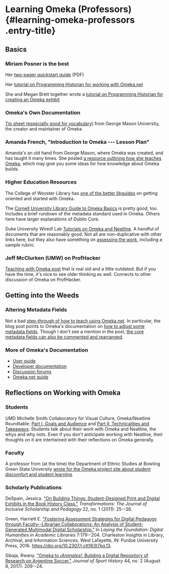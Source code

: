 # Learning Omeka (Professors) {#learning-omeka-professors .entry-title}

## Basics

### Miriam Posner is the best

Her [two-pager quickstart
guide](http://miriamposner.com/blog/wp-content/uploads/2013/03/Up-and-Running-with-Omeka2.pdf)
(PDF)

Her [tutorial on Programming Historian for working with
Omeka.net](https://programminghistorian.org/lessons/up-and-running-with-omeka.html)

She and Megan Brett together wrote a [tutorial on Programming Historian
for creating an Omeka
exhibit](https://programminghistorian.org/en/lessons/creating-an-omeka-exhibit)

### Omeka's Own Documentation

[Tip sheet (especially good for
vocabulary)](https://omeka.org/files/docs/OmekaWorkshopTipSheet.pdf)
from George Mason University, the creator and maintainer of Omeka

### Amanda French, "Introduction to Omeka --- Lesson Plan"

Amanda's an old hand from George Mason, where Omeka was created, and has
taught it many times. She posted [a resource outlining how she teaches
Omeka](http://amandafrench.net/2013/11/12/introduction-to-omeka-lesson-plan/),
which may give you some ideas for how knowledge about Omeka builds.

### Higher Education Resources

The College of Wooster Library has [one of the better
libguides](https://libguides.wooster.edu/c.php?g=629900&p=4396906) on
getting oriented and started with Omeka.

The [Cornell University Library Guide to Omeka
Basics](http://guides.library.cornell.edu/c.php?g=299438&p=1999932) is
pretty good, too. Includes a brief rundown of the metadata standard used
in Omeka. Others here have larger explanations of Dublin Core.

Duke University Wired! Lab [Tutorials on Omeka and
Neatline](http://www.dukewired.org/workshops/tutorials/#tab-id-4). A
handful of documents that are reasonably good. Not all are
non-duplicative with other links here, but they also have something on
[assessing the
work](https://sites.duke.edu/digital/2017/07/26/assessing-student-work-omeka-neatline/),
including a sample rubric.

### Jeff McClurken (UMW) on ProfHacker

[Teaching with Omeka
post](https://www.chronicle.com/blogs/profhacker/teaching-with-omeka/26078)
that is real old and a little outdated. But if you have the time, it's
nice to see older thinking as well. Connects to other discussion of
Omeka on ProfHacker.

## Getting into the Weeds

### Altering Metadata Fields

Not a bad [step-through of how to teach using
Omeka.net](https://historicalthings.wordpress.com/using-omeka/using-omeka-for-teachers/).
In particular, the blog post points to Omeka's documentation on [how to
adjust some metadata
fields](https://info.omeka.net/build-a-website/manage-item-types/).
Though I don't see a mention in the post, [the core metadata fields can
also be commented and
rearranged](https://info.omeka.net/build-a-website/manage-element-sets/).

### More of Omeka's Documentation

-   [User guide](https://omeka.org/classic/docs/)
-   [Developer documentation](https://omeka.readthedocs.io/en/latest/)
-   [Discussion forums](https://forum.omeka.org/c/omeka-classic)
-   [Omeka.net guide](https://info.omeka.net/build-a-website/)

## Reflections on Working with Omeka

### Students

UMD Michelle Smith Collaboratory for Visual Culture, Omeka/Neatline
Roundtable: [Part I, Goals and
Audience](https://michellesmithcollaboratory.umd.edu/blog/omekaneatline-roundtable-part-i-goals-and-audience)
and [Part II, Technicalities and
Takeaways](http://michellesmithcollaboratory.umd.edu/blog/omekaneatline-roundtable-part-ii-technicalities-and-takeaways).
Students talk about their work with Omeka and Neatline, the whys and why
nots. Even if you don't anticipate working with Neatline, their thoughts
on it are intertwined with their reflections on Omeka generally.

### Faculty

A professor from (at the time) the Department of Ethnic Studies at
Bowling Green State University [wrote for the Omeka project site about
student discomfort and student
learning](https://omeka.org/news/2016/08/16/gp-cant-we-just-write-a-paper/).

### Scholarly Publications

DeSpain, Jessica. ["On Building Things: Student-Designed Print and
Digital Exhibits in the Book History
Class."](https://www.jstor.org/stable/10.5325/trajincschped.22.1.0025)
*Transformations: The Journal of Inclusive Scholarship and Pedagogy* 22,
no. 1 (2011): 25--36.

Green, Harriett E. ["Fostering Assessment Strategies for Digital
Pedagogy through Faculty--Librarian Collaborations: An Analysis of
Student-Generated Multimodal Digital
Scholarship."](https://www.jstor.org/stable/j.ctt163t7kq.13) In *Laying
the Foundation: Digital Humanities in Academic Libraries* 7:179--204.
Charleston Insights in Library, Archival, and Information Sciences. West
Lafayette, IN: Purdue University Press, 2016.
<https://doi.org/10.2307/j.ctt163t7kq.13>.

Sibaja, Rwany. ["Omeka to *¡Animales!*: Building a Digital Repository of
Research on Argentine Soccer."](https://muse.jhu.edu/article/666545)
*Journal of Sport History* 44, no. 2 (August 8, 2017): 209--24.

